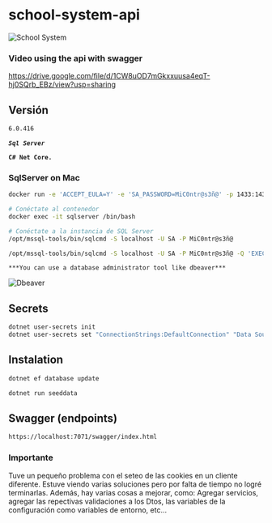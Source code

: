 # school-system-api

![School System](https://github.com/therodycc/school-system-api/assets/72664020/d99c30c0-c4b3-4cb1-963a-dbf5436d04d0)


### Video using the api with swagger
https://drive.google.com/file/d/1CW8uOD7mGkxxuusa4eqT-hj0SQrb_EBz/view?usp=sharing

## Versión

```bash
6.0.416
```

***`Sql Server`***

**`C# Net Core.`**

### SqlServer on Mac

```bash
docker run -e 'ACCEPT_EULA=Y' -e 'SA_PASSWORD=MiC0ntr@s3ñ@' -p 1433:1433 --name sqlserver -v RUTA_LOCAL:/var/opt/mssql -d mcr.microsoft.com/mssql/server

# Conéctate al contenedor
docker exec -it sqlserver /bin/bash

# Conéctate a la instancia de SQL Server
/opt/mssql-tools/bin/sqlcmd -S localhost -U SA -P MiC0ntr@s3ñ@

/opt/mssql-tools/bin/sqlcmd -S localhost -U SA -P MiC0ntr@s3ñ@ -Q 'EXEC sp_configure 'remote access', 1; RECONFIGURE;'
```

`***You can use a database administrator tool like dbeaver***`

![Dbeaver](https://repository-images.githubusercontent.com/44662669/f3f5c080-808b-11ea-9713-2bea65875d95)

## Secrets

```bash
dotnet user-secrets init
dotnet user-secrets set "ConnectionStrings:DefaultConnection" "Data Source=localhost,1433;Initial Catalog=school-system;User ID=SA;Password=MiC0ntr@s3ñ@;TrustServerCertificate=True;"
```

## Instalation

```bash
dotnet ef database update
```

```bash
dotnet run seeddata
```

## Swagger (endpoints)

```markdown
https://localhost:7071/swagger/index.html
```

### Importante
Tuve un pequeño problema con el seteo de las cookies en un cliente diferente. 
Estuve viendo varias soluciones pero por falta de tiempo no logré terminarlas. Además, hay varias cosas a mejorar, como: Agregar servicios, agregar las repectivas validaciones a los Dtos, las variables de la configuración como variables de entorno, etc...  

